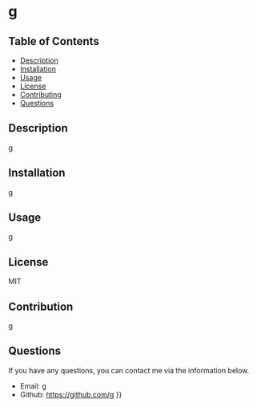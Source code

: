 # g



  ## Table of Contents
  
  - [Description](#Description)
  - [Installation](#Installation)
  - [Usage](#Usage)
  - [License](#License)
  - [Contributing](#Contribution)
  - [Questions](#questions)

  ## Description
  
  g
  
  ## Installation
  
  g

  ## Usage

  g
  
  ## License

 MIT
  
  ## Contribution
  
  g
  
  ## Questions
  
  If you have any questions, you can contact me via the information below.

  * Email: g
  * Github: https://github.com/g
}}
